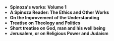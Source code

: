 <ul>
 <li><b><a target="_blank" href="https://github.com/manjunath5496/Baruch-Spinoza-Books/blob/master/oza(1).pdf" style="text-decoration:none;">Spinoza's works: Volume 1</a></b></li>
  
<li><b><a target="_blank" href="https://github.com/manjunath5496/Baruch-Spinoza-Books/blob/master/oza(2).pdf" style="text-decoration:none;">A Spinoza Reader: The Ethics and Other Works</a></b></li>  
  
<li><b><a target="_blank" href="https://github.com/manjunath5496/Baruch-Spinoza-Books/blob/master/oza(3).pdf" style="text-decoration:none;">On the Improvement of the Understanding</a></b></li>

 
<li><b><a target="_blank" href="https://github.com/manjunath5496/Baruch-Spinoza-Books/blob/master/oza(4).pdf" style="text-decoration:none;">Treatise on Theology and Politics</a></b></li>
                               
  <li><b><a target="_blank" href="https://github.com/manjunath5496/Baruch-Spinoza-Books/blob/master/oza(5).pdf" style="text-decoration:none;"> Short treatise on God, man and his well being </a></b></li>   

 <li><b><a target="_blank" href="https://github.com/manjunath5496/Baruch-Spinoza-Books/blob/master/oza(6).rar" style="text-decoration:none;">Jerusalem, or on Religious Power and Judaism</a></b></li>
               
 </ul>
